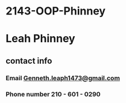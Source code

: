 # 2143-OOP-Phinney


# Leah Phinney


## __contact info__ 
###  Email Genneth.leaph1473@gmail.com
###  Phone number 210 - 601 - 0290

